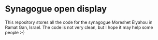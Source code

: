 # Synagogue open display
This repository stores all the code for the synagogue Moreshet Elyahou in Ramat Gan, Israel.
The code is not very clean, but I hope it may help some people :-)